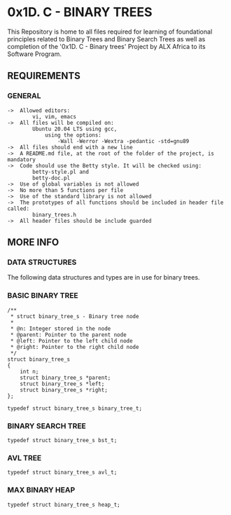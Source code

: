 # 0x1D. C - BINARY TREES

This Repository is home to all files required for learning of foundational principles related to Binary Trees and Binary Search Trees as well as completion of the '0x1D. C - Binary trees' Project by ALX Africa to its Software Program.

## REQUIREMENTS

### GENERAL

	->	Allowed editors:
			vi, vim, emacs
	->	All files will be compiled on:
			Ubuntu 20.04 LTS using gcc,
				using the options:
					-Wall -Werror -Wextra -pedantic -std=gnu89
	->	All files should end with a new line
	->	A README.md file, at the root of the folder of the project, is mandatory
	->	Code should use the Betty style. It will be checked using:
			betty-style.pl and
			betty-doc.pl
	->	Use of global variables is not allowed
	->	No more than 5 functions per file
	->	Use of the standard library is not allowed
	->	The prototypes of all functions should be included in header file called:
			binary_trees.h
	->	All header files should be include guarded

## MORE INFO

### DATA STRUCTURES
The following data structures and types are in use for binary trees.

### BASIC BINARY TREE

	/**
	 * struct binary_tree_s - Binary tree node
	 *
	 * @n: Integer stored in the node
	 * @parent: Pointer to the parent node
	 * @left: Pointer to the left child node
	 * @right: Pointer to the right child node
	 */
	struct binary_tree_s
	{
	    int n;
	    struct binary_tree_s *parent;
	    struct binary_tree_s *left;
	    struct binary_tree_s *right;
	};

	typedef struct binary_tree_s binary_tree_t;
	
### BINARY SEARCH TREE
	typedef struct binary_tree_s bst_t;

### AVL TREE
	typedef struct binary_tree_s avl_t;
### MAX BINARY HEAP
	typedef struct binary_tree_s heap_t;
